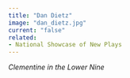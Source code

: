 ```yaml
---
title: "Dan Dietz"
image: "dan_dietz.jpg"
current: "false"
related:
- National Showcase of New Plays
---
```


*Clementine in the Lower Nine*

